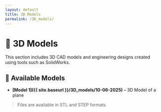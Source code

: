 ```yaml
---
layout: default
title: 3D Models
permalink: /3D_models/
---
```


# 🧱 3D Models

This section includes 3D CAD models and engineering designs created using tools such as SolidWorks.

## 📂 Available Models

- **[Model 1]({{ site.baseurl }}/3D_models/10-06-2025)** – 3D Model of a plane

> Files are available in STL and STEP formats.

